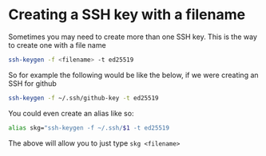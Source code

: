 # Creating a SSH key with a filename

Sometimes you may need to create more than one SSH key. This is the way to
create one with a file name

```bash
ssh-keygen -f <filename> -t ed25519
```

So for example the following would be like the below, if we were creating an SSH
for github

```bash
ssh-keygen -f ~/.ssh/github-key -t ed25519
```

You could even create an alias like so:

```bash
alias skg="ssh-keygen -f ~/.ssh/$1 -t ed25519
```

The above will allow you to just type `skg <filename>`
